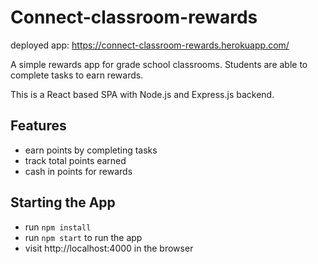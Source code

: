 # Connect-classroom-rewards
deployed app: https://connect-classroom-rewards.herokuapp.com/

A simple rewards app for grade school classrooms. Students are able to complete tasks to earn rewards.

This is a React based SPA with Node.js and Express.js backend. 

## Features
- earn points by completing tasks
- track total points earned
- cash in points for rewards

## Starting the App
- run `npm install`
- run `npm start` to run the app
- visit http://localhost:4000 in the browser


